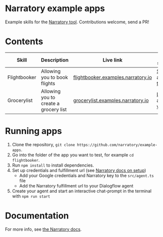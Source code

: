 # Narratory example apps

Example skills for the [Narratory tool](https://narratory.io/). Contributions welcome, send a PR!

# Contents

Skill         | Description                  | Live link | Concepts showcased                                   
--------------|------------------------------|-----------|-------------------------------------------
Flightbooker  | Allowing you to book flights | [flightbooker.examples.narratory.io](https://flightbooker.examples.narratory.io/) | [Slot-filling](https://narratory.io/docs/slot-filling) and [transactions](https://narratory.io/docs/transactions) | 
Grocerylist  | Allowing you to create a grocery list | [grocerylist.examples.narratory.io](https://grocerylist.examples.narratory.io/) | [List entities](https://narratory.io/docs/nlu) and [custom variables](https://narratory.io/docs/logic#custom-variables) | 

# Running apps
1. Clone the repository, `git clone https://github.com/narratory/example-apps`.
2. Go into the folder of the app you want to test, for example `cd flightbooker`.
3. Run `npm install` to install dependencies.
4. Set up credentials and fulfillment url (see [Narratory docs on setup](https://narratory.io/docs/setup))
    * Add your Google credentials and Narratory key to the `src/agent.ts` file
    * Add the Narratory fulfillment url to your Dialogflow agent
5. Create your agent and start an interactive chat-prompt in the terminal with `npm run start`

# Documentation
For more info, see [the Narratory docs](https://narratory.io/docs/first-agent).

